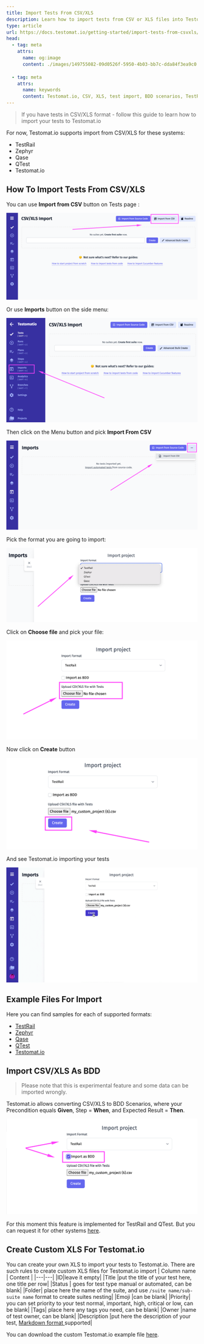 ```yaml
---
title: Import Tests From CSV/XLS
description: Learn how to import tests from CSV or XLS files into Testomat.io. This guide covers the process of importing test cases from systems like TestRail, Zephyr, Qase, and more. It also introduces an experimental feature to convert CSV/XLS data into BDD scenarios, and provides instructions for creating custom XLS files for importing.
type: article
url: https://docs.testomat.io/getting-started/import-tests-from-csvxls/
head:
  - tag: meta
    attrs:
      name: og:image
      content: ./images/149755082-09d0526f-5950-4b03-bb7c-dda84f3ea9c0.png
      
  - tag: meta
    attrs:
      name: keywords
      content: Testomat.io, CSV, XLS, test import, BDD scenarios, TestRail, Zephyr, Qase, QTest, manual tests, automated tests, test management, custom XLS
---
```


> If you have tests in CSV/XLS format - follow this guide to learn how to import your tests to Testomat.io

For now, Testomat.io supports import from CSV/XLS for these systems:

- TestRail
- Zephyr
- Qase
- QTest
- Testomat.io 

## How To Import Tests From CSV/XLS

You can use **Import from CSV** button on Tests page :

![image](./images/149749728-40f8b5b0-f945-4a41-b1f7-62b11d45a774.png)

Or use **Imports** button on the side menu:

![image](./images/149753594-80142936-904c-48bd-8446-22d941f7c257.png)

Then click on the Menu button and pick **Import From CSV**

![image](./images/149753979-19e83701-d1bc-407f-993c-52b7701f2c38.png)

Pick the format you are going to import:

![image](./images/149754376-e6dc82ad-2ee5-416b-be50-51227255f3a2.png)

Click on **Choose file** and pick your file:

![image](./images/149755082-09d0526f-5950-4b03-bb7c-dda84f3ea9c0.png)

Now click on **Create** button

![image](./images/149755688-4bacbc4e-6c37-4094-ad91-9d4de42afdd9.png)

And see Testomat.io importing your tests 

![Import From TR](./images/149757000-33a76baa-503f-4fbe-b9db-4339eff07e20.gif)

## Example Files For Import 

Here you can find samples for each of supported formats:

- [TestRail](https://testomatio-artifacts.ams3.cdn.digitaloceanspaces.com/documentation/TestRail.csv
)
- [Zephyr](https://testomatio-artifacts.ams3.cdn.digitaloceanspaces.com/documentation/Zephyr.xls
)
- [Qase](https://testomatio-artifacts.ams3.cdn.digitaloceanspaces.com/documentation/Qase.csv)
- [QTest](https://testomatio-artifacts.ams3.cdn.digitaloceanspaces.com/documentation/qtest.xls
)
- [Testomat.io](https://testomatio-artifacts.ams3.digitaloceanspaces.com/documentation/testomatio.xlsx)



## Import CSV/XLS As BDD

> Please note that this is experimental feature and some data can be imported wrongly. 

Testomat.io allows converting CSV/XLS to BDD Scenarios, where your Precondition equals **Given**, Step = **When**, and Expected Result = **Then**.


![image](./images/149758030-698bfebd-6045-4db9-976c-5c1f95ded5e0.png)

For this moment this feature is implemented for TestRail and QTest. But you can request it for other systems [here](https://testomat.nolt.io/).

## Create Custom XLS For Testomat.io

You can create your own XLS to import your tests to Testomat.io. There are such rules to create custom XLS files for Testomat.io import
| Column name  |  Content |
|---|---|
|ID|leave it empty|
|Title |put the title of your test here, one title per row|
|Status | goes for test type manual or automated, can be blank|
|Folder| place here the name of the suite, and use `/suite name/sub-suite name` format to create suites nesting|
|Emoji |can be blank| 
|Priority| you can set priority to your test normal, important, high, critical or low, can be blank|
|Tags| place here any tags you need,  can be blank|
|Owner |name of test owner, can be blank|
|Description |put here the description of your test, [Markdown format ](https://www.markdownguide.org/basic-syntax/)supported|

You can download the custom Testomat.io example file [here](https://testomatio-artifacts.ams3.digitaloceanspaces.com/documentation/testomatio.xlsx).







